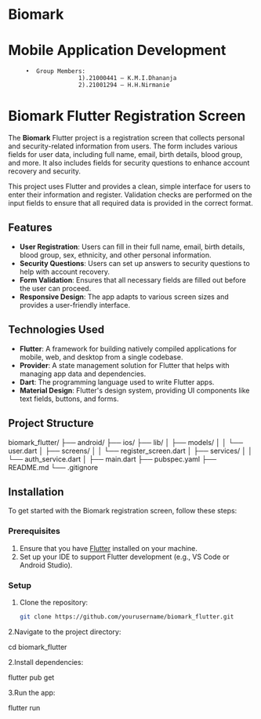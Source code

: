  #  Biomark
 # Mobile Application Development

         •	Group Members:
                        1).21000441 – K.M.I.Dhananja
                        2).21001294 – H.H.Nirmanie









# Biomark Flutter Registration Screen

The **Biomark** Flutter project is a registration screen that collects personal and security-related information from users. The form includes various fields for user data, including full name, email, birth details, blood group, and more. It also includes fields for security questions to enhance account recovery and security.

This project uses Flutter and provides a clean, simple interface for users to enter their information and register. Validation checks are performed on the input fields to ensure that all required data is provided in the correct format.

## Features

- **User Registration**: Users can fill in their full name, email, birth details, blood group, sex, ethnicity, and other personal information.
- **Security Questions**: Users can set up answers to security questions to help with account recovery.
- **Form Validation**: Ensures that all necessary fields are filled out before the user can proceed.
- **Responsive Design**: The app adapts to various screen sizes and provides a user-friendly interface.

## Technologies Used

- **Flutter**: A framework for building natively compiled applications for mobile, web, and desktop from a single codebase.
- **Provider**: A state management solution for Flutter that helps with managing app data and dependencies.
- **Dart**: The programming language used to write Flutter apps.
- **Material Design**: Flutter's design system, providing UI components like text fields, buttons, and forms.

## Project Structure

biomark_flutter/
├── android/
├── ios/
├── lib/
│   ├── models/
│   │   └── user.dart
│   ├── screens/
│   │   └── register_screen.dart
│   ├── services/
│   │   └── auth_service.dart
│   ├── main.dart
├── pubspec.yaml
├── README.md
└── .gitignore



## Installation

To get started with the Biomark registration screen, follow these steps:

### Prerequisites
1. Ensure that you have [Flutter](https://flutter.dev/docs/get-started/install) installed on your machine.
2. Set up your IDE to support Flutter development (e.g., VS Code or Android Studio).

### Setup
1. Clone the repository:
   ```bash
   git clone https://github.com/yourusername/biomark_flutter.git


2.Navigate to the project directory:

cd biomark_flutter


2.Install dependencies:

flutter pub get

3.Run the app:

flutter run
